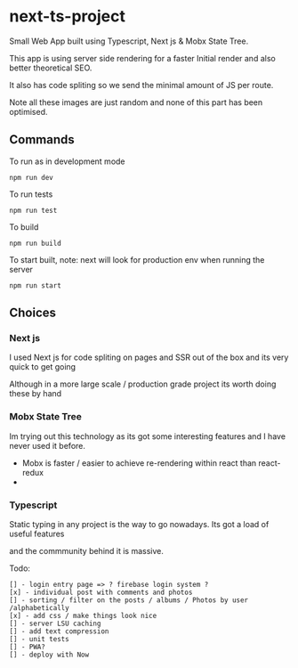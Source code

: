# next-ts-project
Small Web App built using Typescript, Next js &amp; Mobx State Tree.

This app is using server side rendering for a faster Initial render and also better theoretical SEO.

It also has code spliting so we send the minimal amount of JS per route.

Note all these images are just random and none of this part has been optimised.


## Commands

To run as in development mode
```
npm run dev
```

To run tests
```
npm run test
```

To build
```
npm run build
```

To start built, note: next will look for production env when running the server
```
npm run start
```

## Choices

### Next js

I used Next js for code spliting on pages and SSR out of the box and its very quick to get going

Although in a more large scale / production grade project its worth doing these by hand

### Mobx State Tree

Im trying out this technology as its got some interesting features and I have never used it before.

- Mobx is faster / easier to achieve re-rendering within react than react-redux
- 

### Typescript

Static typing in any project is the way to go nowadays. Its got a load of useful features 

and the commmunity behind it is massive.


Todo:

```
[] - login entry page => ? firebase login system ?
[x] - individual post with comments and photos
[] - sorting / filter on the posts / albums / Photos by user /alphabetically
[x] - add css / make things look nice
[] - server LSU caching
[] - add text compression
[] - unit tests
[] - PWA?
[] - deploy with Now
```